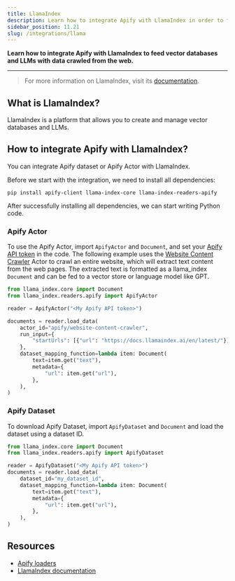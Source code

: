 ```yaml
---
title: LlamaIndex
description: Learn how to integrate Apify with LlamaIndex in order to feed vector databases and LLMs with data crawled from the web.
sidebar_position: 11.21
slug: /integrations/llama
---
```


**Learn how to integrate Apify with LlamaIndex to feed vector databases and LLMs with data crawled from the web.**

---

> For more information on LlamaIndex, visit its [documentation](https://docs.llamaindex.ai/en/stable/).

## What is LlamaIndex?

LlamaIndex is a platform that allows you to create and manage vector databases and LLMs.

## How to integrate Apify with LlamaIndex?

You can integrate Apify dataset or Apify Actor with LlamaIndex.

Before we start with the integration, we need to install all dependencies:

`pip install apify-client llama-index-core llama-index-readers-apify`

After successfully installing all dependencies, we can start writing Python code.

### Apify Actor

To use the Apify Actor, import `ApifyActor` and `Document`, and set your [Apify API token](https://docs.apify.com/platform/integrations/api#api-token) in the code.
The following example uses the [Website Content Crawler](https://apify.com/apify/website-content-crawler) Actor to crawl an entire website, which will extract text content from the web pages.
The extracted text is formatted as a llama_index `Document` and can be fed to a vector store or language model like GPT.


```python
from llama_index.core import Document
from llama_index.readers.apify import ApifyActor

reader = ApifyActor("<My Apify API token>")

documents = reader.load_data(
    actor_id="apify/website-content-crawler",
    run_input={
        "startUrls": [{"url": "https://docs.llamaindex.ai/en/latest/"}]
    },
    dataset_mapping_function=lambda item: Document(
        text=item.get("text"),
        metadata={
            "url": item.get("url"),
        },
    ),
)
```

### Apify Dataset

To download Apify Dataset, import `ApifyDataset` and `Document` and load the dataset using a dataset ID.

```python
from llama_index.core import Document
from llama_index.readers.apify import ApifyDataset

reader = ApifyDataset("<My Apify API token>")
documents = reader.load_data(
    dataset_id="my_dataset_id",
    dataset_mapping_function=lambda item: Document(
        text=item.get("text"),
        metadata={
            "url": item.get("url"),
        },
    ),
)
```

## Resources

* [Apify loaders](https://llamahub.ai/l/readers/llama-index-readers-apify)
* [LlamaIndex documentation](https://docs.llamaindex.ai/en/stable/)
